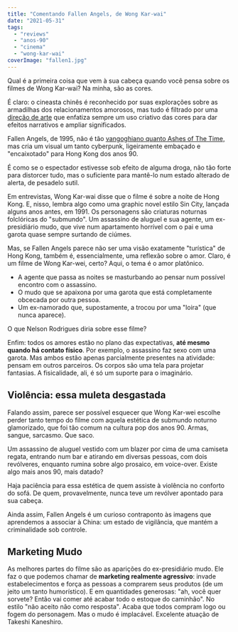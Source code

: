 ```yaml
---
title: "Comentando Fallen Angels, de Wong Kar-wai"
date: "2021-05-31"
tags: 
  - "reviews"
  - "anos-90"
  - "cinema"
  - "wong-kar-wai"
coverImage: "fallen1.jpg"
---
```


Qual é a primeira coisa que vem à sua cabeça quando você pensa sobre os filmes de Wong Kar-wai? Na minha, são as cores.

É claro: o cineasta chinês é reconhecido por suas explorações sobre as armadilhas dos relacionamentos amorosos, mas tudo é filtrado por uma [direção de arte](https://en.wikipedia.org/wiki/Christopher_Doyle "Christopher Doyle") que enfatiza sempre um uso criativo das cores para dar efeitos narrativos e ampliar significados.

Fallen Angels, de 1995, não é tão [vangoghiano quanto Ashes of The Time,](https://eduf.me/comentando-ashes-of-time-de-wong-kar-wai/ "Comentando Ashes of Time") mas cria um visual um tanto cyberpunk, ligeiramente embaçado e "encaixotado" para Hong Kong dos anos 90.

É como se o espectador estivesse sob efeito de alguma droga, não tão forte para distorcer tudo, mas o suficiente para mantê-lo num estado alterado de alerta, de pesadelo sutil.

Em entrevistas, Wong Kar-wai disse que o filme é sobre a noite de Hong Kong. E, nisso, lembra algo como uma graphic novel estilo Sin City, lançada alguns anos antes, em 1991. Os personagens são criaturas noturnas folclóricas do "submundo". Um assassino de aluguel e sua agente, um ex-presidiário mudo, que vive num apartamento horrível com o pai e uma garota quase sempre surtando de ciúmes.

Mas, se Fallen Angels parece não ser uma visão exatamente "turística" de Hong Kong, também é, essencialmente, uma reflexão sobre o amor. Claro, é um filme de Wong Kar-wei, certo? Aqui, o tema é o amor platônico.

- A agente que passa as noites se masturbando ao pensar num possível encontro com o assassino.
- O mudo que se apaixona por uma garota que está completamente obcecada por outra pessoa.
- Um ex-namorado que, supostamente, a trocou por uma "loira" (que nunca aparece).

O que Nelson Rodrigues diria sobre esse filme?

Enfim: todos os amores estão no plano das expectativas, **até mesmo quando há contato físico**. Por exemplo, o assassino faz sexo com uma garota. Mas ambos estão apenas parcialmente presentes na atividade: pensam em outros parceiros. Os corpos são uma tela para projetar fantasias. A fisicalidade, ali, é só um suporte para o imaginário.

## Violência: essa muleta desgastada

Falando assim, parece ser possível esquecer que Wong Kar-wei escolhe perder tanto tempo do filme com aquela estética de submundo noturno glamorizado, que foi tão comum na cultura pop dos anos 90. Armas, sangue, sarcasmo. Que saco.

Um assassino de aluguel vestido com um blazer por cima de uma camiseta regata, entrando num bar e atirando em diversas pessoas, com dois revólveres, enquanto rumina sobre algo prosaico, em voice-over. Existe algo mais anos 90, mais datado?

Haja paciência para essa estética de quem assiste à violência no conforto do sofá. De quem, provavelmente, nunca teve um revólver apontado para sua cabeça.

Ainda assim, Fallen Angels é um curioso contraponto às imagens que aprendemos a associar à China: um estado de vigilância, que mantém a criminalidade sob controle.

## Marketing Mudo

As melhores partes do filme são as aparições do ex-presidiário mudo. Ele faz o que podemos chamar de **marketing realmente agressivo**: invade estabelecimentos e força as pessoas a comprarem seus produtos (de um jeito um tanto humorístico). E em quantidades generosas: "ah, você quer sorvete? Então vai comer até acabar todo o estoque do caminhão". No estilo "não aceito não como resposta". Acaba que todos compram logo ou fogem do personagem. Mas o mudo é implacável. Excelente atuação de Takeshi Kaneshiro.
